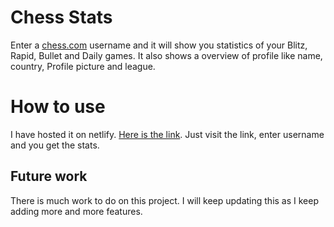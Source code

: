 # Chess Stats
Enter a [chess.com](https://chess.com) username and it will show you statistics of your Blitz, Rapid, Bullet and Daily games. It also shows a overview of profile like name, country, Profile picture and league. 


# How to use
I have hosted it on netlify. [Here is the link](https://chess-stats-46.netlify.app/). Just visit the link, enter username and you get the stats. 


## Future work
There is much work to do on this project. I will keep updating this as I keep adding more and more features. 

